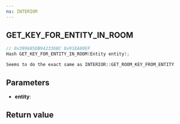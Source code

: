 ```yaml
---
ns: INTERIOR
---
```

## GET_KEY_FOR_ENTITY_IN_ROOM

```c
// 0x399685DB942336BC 0x91EA80EF
Hash GET_KEY_FOR_ENTITY_IN_ROOM(Entity entity);
```

```
Seems to do the exact same as INTERIOR::GET_ROOM_KEY_FROM_ENTITY  
```

## Parameters
* **entity**: 

## Return value
